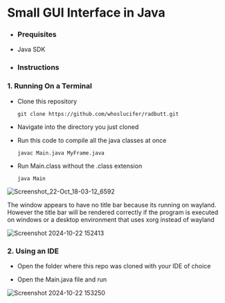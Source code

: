 # Small GUI Interface in Java

- ### Prequisites
  
- Java SDK

- ### Instructions
  
 ### 1. Running On a Terminal
  
- Clone this repository

      git clone https://github.com/whoslucifer/radbutt.git

- Navigate into the directory you just cloned

- Run this code to compile all the java classes at once

      javac Main.java MyFrame.java    

- Run Main.class without the .class extension

      java Main

![Screenshot_22-Oct_18-03-12_6592](https://github.com/user-attachments/assets/0922d70a-fad5-44f8-8c5e-f5ab09694d64)


The window appears to have no title bar because its running on wayland. However the title bar will be rendered correctly if the program is executed on windows or a desktop environment that uses xorg instead of wayland


![Screenshot 2024-10-22 152413](https://github.com/user-attachments/assets/f978ead0-dbf4-4433-9f18-c904535f568a)


### 2. Using an IDE

- Open the folder where this repo was cloned with your IDE of choice
  
- Open the Main.java file and run


![Screenshot 2024-10-22 153250](https://github.com/user-attachments/assets/e9c6da00-75b3-4bc9-a16e-1df8145bb04a)


  
       
 
 
